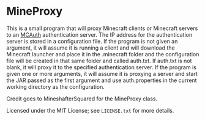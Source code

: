 MineProxy
=========

This is a small program that will proxy Minecraft clients or Minecraft servers to an [MCAuth](https://github.com/fkmclane/MCAuth) authentication server.  The IP address for the authentication server is stored in a configuration file.  If the program is not given an argument, it will assume it is running a client and will download the Minecraft launcher and place it in the .minecraft folder and the configuration file will be created in that same folder and called auth.txt.  If auth.txt is not blank, it will proxy it to the specified authentication server.  If the program is given one or more arguments, it will assume it is proxying a server and start the JAR passed as the first argument and use auth.properties in the current working directory as the configuration.

Credit goes to MineshafterSquared for the MineProxy class.

Licensed under the MIT License; see `LICENSE.txt` for more details.
